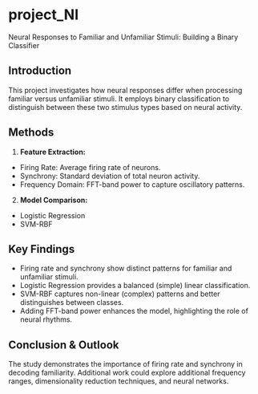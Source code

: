 # project_NI
Neural Responses to Familiar and Unfamiliar Stimuli: Building a Binary Classifier

## Introduction

This project investigates how neural responses differ when processing familiar versus unfamiliar stimuli. It employs binary classification to distinguish between these two stimulus types based on neural activity.

## Methods

1.  **Feature Extraction:**
   * Firing Rate: Average firing rate of neurons.
   * Synchrony: Standard deviation of total neuron activity.
   * Frequency Domain: FFT-band power to capture oscillatory patterns.
2.  **Model Comparison:**
   * Logistic Regression
   * SVM-RBF

## Key Findings

* Firing rate and synchrony show distinct patterns for familiar and unfamiliar stimuli.
* Logistic Regression provides a balanced (simple) linear classification.
* SVM-RBF captures non-linear (complex) patterns and better distinguishes between classes.
* Adding FFT-band power enhances the model, highlighting the role of neural rhythms.

## Conclusion & Outlook

The study demonstrates the importance of firing rate and synchrony in decoding familiarity. Additional work could explore additional frequency ranges, dimensionality reduction techniques, and neural networks.
